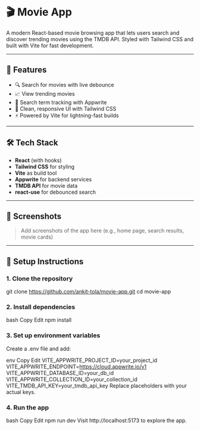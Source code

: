 # 🎬 Movie App

A modern React-based movie browsing app that lets users search and discover trending movies using the TMDB API. Styled with Tailwind CSS and built with Vite for fast development.

---

## 🚀 Features

- 🔍 Search for movies with live debounce
- 📈 View trending movies
- 🧠 Search term tracking with Appwrite
- 💅 Clean, responsive UI with Tailwind CSS
- ⚡ Powered by Vite for lightning-fast builds

---

## 🛠️ Tech Stack

- **React** (with hooks)
- **Tailwind CSS** for styling
- **Vite** as build tool
- **Appwrite** for backend services
- **TMDB API** for movie data
- **react-use** for debounced search

---

## 📸 Screenshots

> Add screenshots of the app here (e.g., home page, search results, movie cards)

---

## 🔧 Setup Instructions

### 1. Clone the repository

git clone https://github.com/ankit-tola/movie-app.git
cd movie-app
### 2. Install dependencies
bash
Copy
Edit
npm install
### 3. Set up environment variables
Create a .env file and add:

env
Copy
Edit
VITE_APPWRITE_PROJECT_ID=your_project_id
VITE_APPWRITE_ENDPOINT=https://cloud.appwrite.io/v1
VITE_APPWRITE_DATABASE_ID=your_db_id
VITE_APPWRITE_COLLECTION_ID=your_collection_id
VITE_TMDB_API_KEY=your_tmdb_api_key
Replace placeholders with your actual keys.

### 4. Run the app
bash
Copy
Edit
npm run dev
Visit http://localhost:5173 to explore the app.
